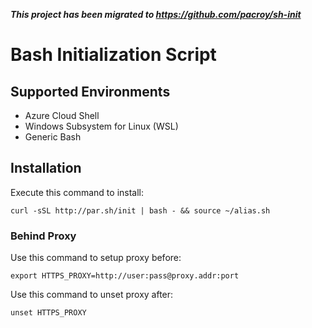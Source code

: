 _**This project has been migrated to https://github.com/pacroy/sh-init**_

# Bash Initialization Script

## Supported Environments

* Azure Cloud Shell
* Windows Subsystem for Linux (WSL)
* Generic Bash

## Installation

Execute this command to install:

```Shell
curl -sSL http://par.sh/init | bash - && source ~/alias.sh
```

### Behind Proxy

Use this command to setup proxy before:

```Shell
export HTTPS_PROXY=http://user:pass@proxy.addr:port
```

Use this command to unset proxy after:

```Shell
unset HTTPS_PROXY
```

